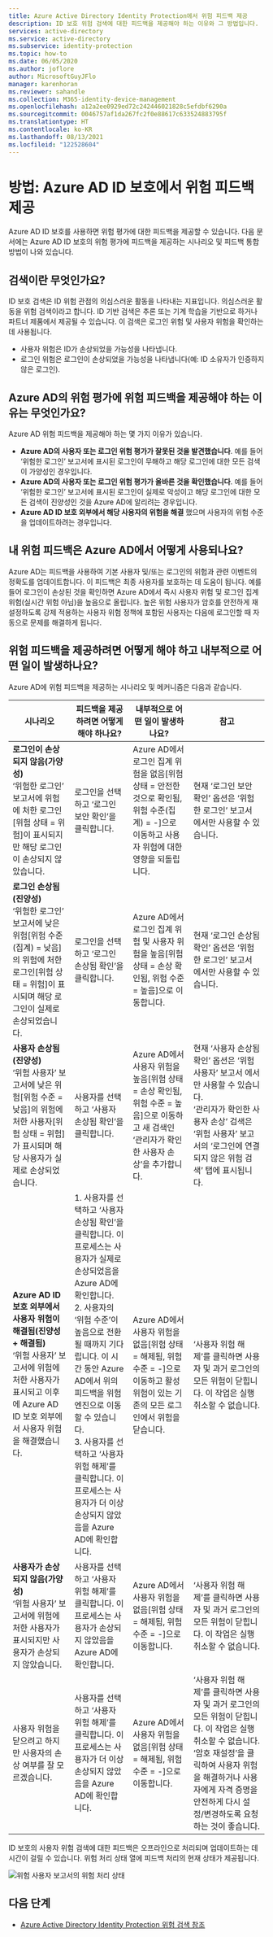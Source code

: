 ```yaml
---
title: Azure Active Directory Identity Protection에서 위험 피드백 제공
description: ID 보호 위험 검색에 대한 피드백을 제공해야 하는 이유와 그 방법입니다.
services: active-directory
ms.service: active-directory
ms.subservice: identity-protection
ms.topic: how-to
ms.date: 06/05/2020
ms.author: joflore
author: MicrosoftGuyJFlo
manager: karenhoran
ms.reviewer: sahandle
ms.collection: M365-identity-device-management
ms.openlocfilehash: a12a2ee0929ed72c242446021828c5efdbf6290a
ms.sourcegitcommit: 0046757af1da267fc2f0e88617c633524883795f
ms.translationtype: HT
ms.contentlocale: ko-KR
ms.lasthandoff: 08/13/2021
ms.locfileid: "122528604"
---
```

# <a name="how-to-give-risk-feedback-in-azure-ad-identity-protection"></a>방법: Azure AD ID 보호에서 위험 피드백 제공

Azure AD ID 보호를 사용하면 위험 평가에 대한 피드백을 제공할 수 있습니다. 다음 문서에는 Azure AD ID 보호의 위험 평가에 피드백을 제공하는 시나리오 및 피드백 통합 방법이 나와 있습니다.

## <a name="what-is-a-detection"></a>검색이란 무엇인가요?

ID 보호 검색은 ID 위험 관점의 의심스러운 활동을 나타내는 지표입니다. 의심스러운 활동을 위험 검색이라고 합니다. ID 기반 검색은 추론 또는 기계 학습을 기반으로 하거나 파트너 제품에서 제공될 수 있습니다. 이 검색은 로그인 위험 및 사용자 위험을 확인하는 데 사용됩니다.

* 사용자 위험은 ID가 손상되었을 가능성을 나타냅니다.
* 로그인 위험은 로그인이 손상되었을 가능성을 나타냅니다(예: ID 소유자가 인증하지 않은 로그인).

## <a name="why-should-i-give-risk-feedback-to-azure-ads-risk-assessments"></a>Azure AD의 위험 평가에 위험 피드백을 제공해야 하는 이유는 무엇인가요? 

Azure AD 위험 피드백을 제공해야 하는 몇 가지 이유가 있습니다.

- **Azure AD의 사용자 또는 로그인 위험 평가가 잘못된 것을 발견했습니다**. 예를 들어 ‘위험한 로그인’ 보고서에 표시된 로그인이 무해하고 해당 로그인에 대한 모든 검색이 가양성인 경우입니다.
- **Azure AD의 사용자 또는 로그인 위험 평가가 올바른 것을 확인했습니다**. 예를 들어 ‘위험한 로그인’ 보고서에 표시된 로그인이 실제로 악성이고 해당 로그인에 대한 모든 검색이 진양성인 것을 Azure AD에 알리려는 경우입니다.
- **Azure AD ID 보호 외부에서 해당 사용자의 위험을 해결** 했으며 사용자의 위험 수준을 업데이트하려는 경우입니다.

## <a name="how-does-azure-ad-use-my-risk-feedback"></a>내 위험 피드백은 Azure AD에서 어떻게 사용되나요?

Azure AD는 피드백을 사용하여 기본 사용자 및/또는 로그인의 위험과 관련 이벤트의 정확도를 업데이트합니다. 이 피드백은 최종 사용자를 보호하는 데 도움이 됩니다. 예를 들어 로그인이 손상된 것을 확인하면 Azure AD에서 즉시 사용자 위험 및 로그인 집계 위험(실시간 위험 아님)을 높음으로 올립니다. 높은 위험 사용자가 암호를 안전하게 재설정하도록 강제 적용하는 사용자 위험 정책에 포함된 사용자는 다음에 로그인할 때 자동으로 문제를 해결하게 됩니다.

## <a name="how-should-i-give-risk-feedback-and-what-happens-under-the-hood"></a>위험 피드백을 제공하려면 어떻게 해야 하고 내부적으로 어떤 일이 발생하나요?

Azure AD에 위험 피드백을 제공하는 시나리오 및 메커니즘은 다음과 같습니다.

| 시나리오 | 피드백을 제공하려면 어떻게 해야 하나요? | 내부적으로 어떤 일이 발생하나요? | 참고 |
| --- | --- | --- | --- |
| **로그인이 손상되지 않음(가양성)** <br> ‘위험한 로그인’ 보고서에 위험에 처한 로그인[위험 상태 = 위험]이 표시되지만 해당 로그인이 손상되지 않았습니다. | 로그인을 선택하고 ‘로그인 보안 확인’을 클릭합니다. | Azure AD에서 로그인 집계 위험을 없음[위험 상태 = 안전한 것으로 확인됨, 위험 수준(집계) = -]으로 이동하고 사용자 위험에 대한 영향을 되돌립니다. | 현재 ‘로그인 보안 확인’ 옵션은 ‘위험한 로그인’ 보고서 에서만 사용할 수 있습니다. |
| **로그인 손상됨(진양성)** <br> ‘위험한 로그인’ 보고서에 낮은 위험[위험 수준(집계) = 낮음]의 위험에 처한 로그인[위험 상태 = 위험]이 표시되며 해당 로그인이 실제로 손상되었습니다. | 로그인을 선택하고 ‘로그인 손상됨 확인’을 클릭합니다. | Azure AD에서 로그인 집계 위험 및 사용자 위험을 높음[위험 상태 = 손상 확인됨, 위험 수준 = 높음]으로 이동합니다. | 현재 ‘로그인 손상됨 확인’ 옵션은 ‘위험한 로그인’ 보고서 에서만 사용할 수 있습니다. |
| **사용자 손상됨(진양성)** <br> ‘위험 사용자’ 보고서에 낮은 위험[위험 수준 = 낮음]의 위험에 처한 사용자[위험 상태 = 위험]가 표시되며 해당 사용자가 실제로 손상되었습니다. | 사용자를 선택하고 ‘사용자 손상됨 확인’을 클릭합니다. | Azure AD에서 사용자 위험을 높음[위험 상태 = 손상 확인됨, 위험 수준 = 높음]으로 이동하고 새 검색인 ‘관리자가 확인한 사용자 손상’을 추가합니다. | 현재 ‘사용자 손상됨 확인’ 옵션은 ‘위험 사용자’ 보고서 에서만 사용할 수 있습니다. <br> ‘관리자가 확인한 사용자 손상’ 검색은 ‘위험 사용자’ 보고서의 ‘로그인에 연결되지 않은 위험 검색’ 탭에 표시됩니다. |
| **Azure AD ID 보호 외부에서 사용자 위험이 해결됨(진양성 + 해결됨)** <br> ‘위험 사용자’ 보고서에 위험에 처한 사용자가 표시되고 이후에 Azure AD ID 보호 외부에서 사용자 위험을 해결했습니다. | 1. 사용자를 선택하고 ‘사용자 손상됨 확인’을 클릭합니다. 이 프로세스는 사용자가 실제로 손상되었음을 Azure AD에 확인합니다. <br> 2. 사용자의 ‘위험 수준’이 높음으로 전환될 때까지 기다립니다. 이 시간 동안 Azure AD에서 위의 피드백을 위험 엔진으로 이동할 수 있습니다. <br> 3. 사용자를 선택하고 ‘사용자 위험 해제’를 클릭합니다. 이 프로세스는 사용자가 더 이상 손상되지 않았음을 Azure AD에 확인합니다. |  Azure AD에서 사용자 위험을 없음[위험 상태 = 해제됨, 위험 수준 = -]으로 이동하고 활성 위험이 있는 기존의 모든 로그인에서 위험을 닫습니다. | ‘사용자 위험 해제’를 클릭하면 사용자 및 과거 로그인의 모든 위험이 닫힙니다. 이 작업은 실행 취소할 수 없습니다. |
| **사용자가 손상되지 않음(가양성)** <br> ‘위험 사용자’ 보고서에 위험에 처한 사용자가 표시되지만 사용자가 손상되지 않았습니다. | 사용자를 선택하고 ‘사용자 위험 해제’를 클릭합니다. 이 프로세스는 사용자가 손상되지 않았음을 Azure AD에 확인합니다. | Azure AD에서 사용자 위험을 없음[위험 상태 = 해제됨, 위험 수준 = -]으로 이동합니다. | ‘사용자 위험 해제’를 클릭하면 사용자 및 과거 로그인의 모든 위험이 닫힙니다. 이 작업은 실행 취소할 수 없습니다. |
| 사용자 위험을 닫으려고 하지만 사용자의 손상 여부를 잘 모르겠습니다. | 사용자를 선택하고 ‘사용자 위험 해제’를 클릭합니다. 이 프로세스는 사용자가 더 이상 손상되지 않았음을 Azure AD에 확인합니다. | Azure AD에서 사용자 위험을 없음[위험 상태 = 해제됨, 위험 수준 = -]으로 이동합니다. | ‘사용자 위험 해제’를 클릭하면 사용자 및 과거 로그인의 모든 위험이 닫힙니다. 이 작업은 실행 취소할 수 없습니다. ‘암호 재설정’을 클릭하여 사용자 위험을 해결하거나 사용자에게 자격 증명을 안전하게 다시 설정/변경하도록 요청하는 것이 좋습니다. |

ID 보호의 사용자 위험 검색에 대한 피드백은 오프라인으로 처리되며 업데이트하는 데 시간이 걸릴 수 있습니다. 위험 처리 상태 열에 피드백 처리의 현재 상태가 제공됩니다.

![위험 사용자 보고서의 위험 처리 상태](./media/howto-identity-protection-risk-feedback/risky-users-provide-feedback.png)

## <a name="next-steps"></a>다음 단계

- [Azure Active Directory Identity Protection 위험 검색 참조](./concept-identity-protection-risks.md)